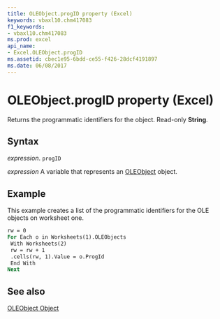 ```yaml
---
title: OLEObject.progID property (Excel)
keywords: vbaxl10.chm417083
f1_keywords:
- vbaxl10.chm417083
ms.prod: excel
api_name:
- Excel.OLEObject.progID
ms.assetid: cbec1e95-6bdd-ce55-f426-28dcf4191897
ms.date: 06/08/2017
---
```



# OLEObject.progID property (Excel)

Returns the programmatic identifiers for the object. Read-only  **String**.


## Syntax

 _expression_. `progID`

 _expression_ A variable that represents an [OLEObject](Excel.OLEObject.md) object.


## Example

This example creates a list of the programmatic identifiers for the OLE objects on worksheet one.


```vb
rw = 0 
For Each o in Worksheets(1).OLEObjects 
 With Worksheets(2) 
 rw = rw + 1 
 .cells(rw, 1).Value = o.ProgId 
 End With 
Next
```


## See also


[OLEObject Object](Excel.OLEObject.md)

